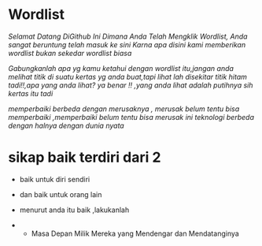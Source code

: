 # Wordlist

*Selamat Datang DiGithub Ini*
*Dimana Anda Telah Mengklik Wordlist,*
*Anda sangat beruntung telah masuk ke sini*
*Karna apa disini kami memberikan wordlist*
*bukan sekedar wordlist biasa*

*Gabungkanlah apa yg kamu ketahui dengan wordlist itu,jangan anda melihat titik di suatu kertas yg anda buat,tapi lihat lah disekitar titik hitam tadi!!,apa yang anda lihat? ya benar !! ,yang anda lihat adalah putihnya sih kertas itu tadi*

*memperbaiki berbeda dengan merusaknya , merusak belum tentu bisa memperbaiki ,memperbaiki belum tentu bisa merusak ini teknologi berbeda dengan halnya dengan dunia nyata*


# sikap baik terdiri dari 2

- baik untuk diri sendiri 
- dan baik untuk orang lain 
- menurut anda itu baik ,lakukanlah


- * Masa Depan Milik Mereka yang Mendengar dan Mendatanginya 
